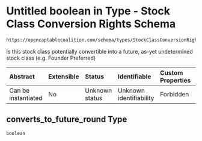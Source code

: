 # Untitled boolean in Type - Stock Class Conversion Rights Schema

```txt
https://opencaptablecoalition.com/schema/types/StockClassConversionRights.schema.json#/properties/converts_to_future_round
```

Is this stock class potentially convertible into a future, as-yet undetermined stock class (e.g. Founder Preferred)

| Abstract            | Extensible | Status         | Identifiable            | Custom Properties | Additional Properties | Access Restrictions | Defined In                                                                                                                  |
| :------------------ | :--------- | :------------- | :---------------------- | :---------------- | :-------------------- | :------------------ | :-------------------------------------------------------------------------------------------------------------------------- |
| Can be instantiated | No         | Unknown status | Unknown identifiability | Forbidden         | Allowed               | none                | [StockClassConversionRights.schema.json*](../../schema/types/StockClassConversionRights.schema.json "open original schema") |

## converts_to_future_round Type

`boolean`
